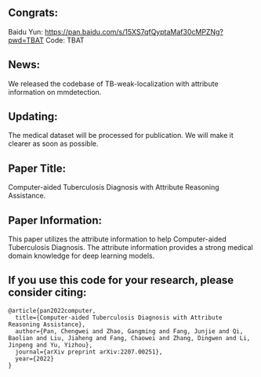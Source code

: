 ## Congrats:
Baidu Yun: https://pan.baidu.com/s/15XS7qfQyptaMaf30cMPZNg?pwd=TBAT 
Code: TBAT 


## News: 
We released the codebase of TB-weak-localization with attribute information on mmdetection.

## Updating: 
The medical dataset will be processed for publication. We will make it clearer as soon as possible.

## Paper Title: 
Computer-aided Tuberculosis Diagnosis with Attribute Reasoning Assistance.

## Paper Information:
This paper utilizes the attribute information to help Computer-aided Tuberculosis Diagnosis. The attribute information provides a strong medical domain knowledge for deep learning models.

## If you use this code for your research, please consider citing:

```
@article{pan2022computer,
  title={Computer-aided Tuberculosis Diagnosis with Attribute Reasoning Assistance},
  author={Pan, Chengwei and Zhao, Gangming and Fang, Junjie and Qi, Baolian and Liu, Jiaheng and Fang, Chaowei and Zhang, Dingwen and Li, Jinpeng and Yu, Yizhou},
  journal={arXiv preprint arXiv:2207.00251},
  year={2022}
}
```
